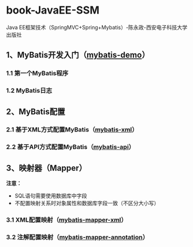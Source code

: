 # book-JavaEE-SSM
Java EE框架技术（SpringMVC+Spring+Mybatis）-陈永政-西安电子科技大学出版社  

## 1、MyBatis开发入门（[mybatis-demo](https://github.com/lBetterManl/book-JavaEE-SSM/tree/master/mybatis-demo)）  

### 1.1 第一个MyBatis程序  

### 1.2 MyBatis日志  

## 2、MyBatis配置  

### 2.1 基于XML方式配置MyBatis（[mybatis-xml](https://github.com/lBetterManl/book-JavaEE-SSM/tree/master/mybatis-mapper-xml)）  

### 2.2 基于API方式配置MyBatis（[mybatis-api](https://github.com/lBetterManl/book-JavaEE-SSM/tree/master/mybatis-api)）  

## 3、映射器（Mapper）  

**注意：**  
- SQL语句需要使用数据库中字段  
- 不配置映射关系时对象属性和数据库字段一致（不区分大小写）  

### 3.1 XML配置映射（[mybatis-mapper-xml](https://github.com/lBetterManl/book-JavaEE-SSM/tree/master/mybatis-mapper-xml)）  

### 3.2 注解配置映射（[mybatis-mapper-annotation](https://github.com/lBetterManl/book-JavaEE-SSM/tree/master/mybatis-mapper-annotation)）  









